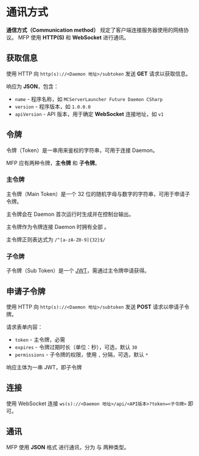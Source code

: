 # 通讯方式

**通信方式（Communication method）** 规定了客户端连接服务器使用的网络协议。
<tooltip term="mfp">MFP</tooltip> 使用 **HTTP(S)** 和 **WebSocket** 进行通讯。

## 获取信息

使用 HTTP 向 `http(s)://<Daemon 地址>/subtoken` 发送 **GET** 请求以获取信息。

响应为 **JSON**，包含：

* `name` - 程序名称，如 `MCServerLauncher Future Daemon CSharp`
* `version` - 程序版本，如 `1.0.0.0`
* `apiVersion` - API 版本，用于确定 **WebSocket** 连接地址，如 `v1`

## 令牌

令牌（Token）是一串用来鉴权的字符串，可用于连接 <tooltip term="daemon">Daemon</tooltip>。

<tooltip term="mfp">MFP</tooltip> 应有两种令牌，**主令牌** 和 **子令牌**。

### 主令牌

主令牌（Main Token）是一个 32 位的随机字母与数字的字符串，可用于申请子令牌。

主令牌会在 <tooltip term="daemon">Daemon</tooltip> 首次运行时生成并在控制台输出。

主令牌作为令牌连接 <tooltip term="daemon">Daemon</tooltip> 时拥有全部 [](permissions.md)。

<tip>
主令牌正则表达式为 <code>/^[a-zA-Z0-9]{32}$/</code>
</tip>

### 子令牌

子令牌（Sub Token）是一个 [JWT](https://jwt.io/)，需通过主令牌申请获得。

## 申请子令牌

使用 HTTP 向 `http(s)://<Daemon 地址>/subtoken` 发送 **POST** 请求以申请子令牌。

请求表单内容：

* `token` - 主令牌，必需
* `expires` - 令牌过期时长（单位：秒），可选，默认 `30`
* `permissions` - 子令牌的权限，使用 `,` 分隔，可选，默认 `*`

响应主体为一串 JWT，即子令牌

## 连接

使用 WebSocket 连接 `ws(s)://<Daemon 地址>/api/<API版本>?token=<子令牌>` 即可。

## 通讯

<tooltip term="mfp">MFP</tooltip> 使用 **JSON** 格式 进行通讯，分为 [](action.md) 与 [](event.md) 两种类型。